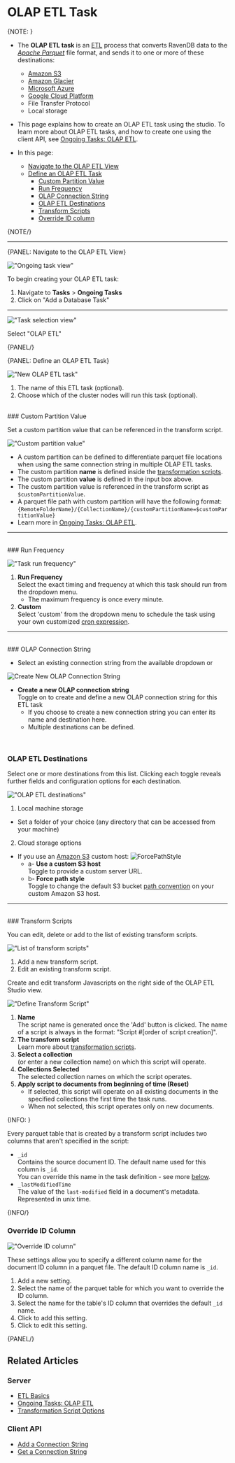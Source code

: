 ﻿# OLAP ETL Task

{NOTE: }

* The **OLAP ETL task** is an [ETL](../../../../server/ongoing-tasks/etl/basics) process that converts RavenDB data to the 
[_Apache Parquet_](https://parquet.apache.org/documentation/latest/) file format, and sends 
it to one or more of these destinations:  
  * [Amazon S3](https://aws.amazon.com/s3/)
  * [Amazon Glacier](https://aws.amazon.com/glacier/)
  * [Microsoft Azure](https://azure.microsoft.com/)
  * [Google Cloud Platform](https://cloud.google.com/)
  * File Transfer Protocol
  * Local storage

* This page explains how to create an OLAP ETL task using the studio. To 
learn more about OLAP ETL tasks, and how to create one using the client API, 
see [Ongoing Tasks: OLAP ETL](../../../../server/ongoing-tasks/etl/olap).

* In this page:  
  * [Navigate to the OLAP ETL View](../../../../studio/database/tasks/ongoing-tasks/olap-etl-task#navigate-to-the-olap-etl-view)
  * [Define an OLAP ETL Task](../../../../studio/database/tasks/ongoing-tasks/olap-etl-task#define-an-olap-etl-task)
      * [Custom Partition Value](../../../../studio/database/tasks/ongoing-tasks/olap-etl-task#custom-partition-value)
      * [Run Frequency](../../../../studio/database/tasks/ongoing-tasks/olap-etl-task#run-frequency)
      * [OLAP Connection String](../../../../studio/database/tasks/ongoing-tasks/olap-etl-task#olap-connection-string)
      * [OLAP ETL Destinations](../../../../studio/database/tasks/ongoing-tasks/olap-etl-task#olap-etl-destinations)
      * [Transform Scripts](../../../../studio/database/tasks/ongoing-tasks/olap-etl-task#transform-scripts)
      * [Override ID column](../../../../studio/database/tasks/ongoing-tasks/olap-etl-task#override-id-column)

{NOTE/}

---

{PANEL: Navigate to the OLAP ETL View}

!["Ongoing task view"](images/olap-etl-1.png "Ongoing task view")

To begin creating your OLAP ETL task:  

1. Navigate to **Tasks** > **Ongoing Tasks**  
2. Click on "Add a Database Task"  

---

!["Task selection view"](images/olap-etl-2.png "Task selection view")

Select "OLAP ETL"  

{PANEL/}

{PANEL: Define an OLAP ETL Task}

!["New OLAP ETL task"](images/olap-etl-5.png "New OLAP ETL task view")

1. The name of this ETL task (optional).  
2. Choose which of the cluster nodes will run this task (optional).  

<br/>
### Custom Partition Value

Set a custom partition value that can be referenced in the transform script.  

!["Custom partition value"](images/olap-etl-4.png "Custom partition value")

* A custom partition can be defined to differentiate parquet file locations when 
using the same connection string in multiple OLAP ETL tasks.  
* The custom partition **name** is defined inside the [transformation scripts](../../../../studio/database/tasks/ongoing-tasks/olap-etl-task#transform-scripts).  
* The custom partition **value** is defined in the input box above.  
* The custom partition value is referenced in the transform script as 
`$customPartitionValue`.  
* A parquet file path with custom partition will have the following format:  
    `{RemoteFolderName}/{CollectionName}/{customPartitionName=$customPartitionValue}`  
* Learn more in [Ongoing Tasks: OLAP ETL](../../../../server/ongoing-tasks/etl/olap#the-custom-partition-value).  

---

<br/>
### Run Frequency

!["Task run frequency"](images/olap-etl-3.png "Task run frequency")

1. **Run Frequency**  
   Select the exact timing and frequency at which this task should run from the dropdown menu.  
    * The maximum frequency is once every minute.  
2. **Custom**  
   Select 'custom' from the dropdown menu to schedule the task using your own customized 
[cron expression](https://docs.oracle.com/cd/E12058_01/doc/doc.1014/e12030/cron_expressions.htm).  

---

<br/>
### OLAP Connection String

* Select an existing connection string from the available dropdown or 

![Create New OLAP Connection String](images/olap-etl-6.png "Create New OLAP Connection String")

* **Create a new OLAP connection string**  
  Toggle on to create and define a new OLAP connection string for this ETL task  
  * If you choose to create a new connection string you can enter its name and destination here.  
  * Multiple destinations can be defined.  

<br/>

### OLAP ETL Destinations

Select one or more destinations from this list. Clicking each toggle reveals further 
fields and configuration options for each destination.  

!["OLAP ETL destinations"](images/olap-etl-7.png "OLAP ETL destinations")


 1. Local machine storage  
   - Set a folder of your choice (any directory that can be accessed from your machine)  
 2. Cloud storage options  
   * If you use an [Amazon S3](https://aws.amazon.com/s3/) custom host:
    ![ForcePathStyle](images/studio-force-path-style.png "ForcePathStyle")
     * a- **Use a custom S3 host**  
       Toggle to provide a custom server URL.  
     * b- **Force path style**  
       Toggle to change the default S3 bucket [path convention](https://aws.amazon.com/blogs/aws/amazon-s3-path-deprecation-plan-the-rest-of-the-story/) on your custom Amazon S3 host.  

---

<br/>
### Transform Scripts

You can edit, delete or add to the list of existing transform scripts.

!["List of transform scripts"](images/olap-etl-8.png "List of transform scripts")

1. Add a new transform script.  
2. Edit an existing transform script.  

Create and edit transform Javascripts on the right side of the OLAP ETL Studio view.

!["Define Transform Script"](images/olap-etl-9.png "Define Transform Script")



1. **Name**  
   The script name is generated once the 'Add' button is clicked. The name of a script 
   is always in the format: "Script #[order of script creation]".  
2. **The transform script**  
   Learn more about [transformation scripts](../../../../server/ongoing-tasks/etl/raven#transformation-script-options).  
3. **Select a collection**  
   (or enter a new collection name) on which this script will operate.  
4. **Collections Selected**  
   The selected collection names on which the script operates.  
5. **Apply script to documents from beginning of time (Reset)**  
   * If selected, this script will operate on all existing documents in the 
   specified collections the first time the task runs.  
   * When not selected, this script operates only on new documents.  



{INFO: }

Every parquet table that is created by a transform script includes two columns that 
aren't specified in the script:  

* `_id`  
  Contains the source document ID. The default name used for this column is `_id`.  
  You can override this name in the task definition - see more 
  [below](../../../../studio/database/tasks/ongoing-tasks/olap-etl-task#override-id-column).  
* `_lastModifiedTime`  
  The value of the `last-modified` field in a document's metadata. Represented in unix time.  

{INFO/}
<br/>
### Override ID Column

!["Override ID column"](images/olap-etl-10.png "Override ID column")

These settings allow you to specify a different column name for the document ID column 
in a parquet file. The default ID column name is `_id`.  


1. Add a new setting.  
2. Select the name of the parquet table for which you want to override the ID column.  
3. Select the name for the table's ID column that overrides the default `_id` name.  
4. Click to add this setting.  
5. Click to edit this setting.  


{PANEL/}

## Related Articles

### Server

- [ETL Basics](../../../../server/ongoing-tasks/etl/raven)  
- [Ongoing Tasks: OLAP ETL](../../../../server/ongoing-tasks/etl/olap)  
- [Transformation Script Options](../../../../server/ongoing-tasks/etl/raven#transformation-script-options)

### Client API

- [Add a Connection String](../../../../client-api/operations/maintenance/connection-strings/add-connection-string)  
- [Get a Connection String](../../../../client-api/operations/maintenance/connection-strings/get-connection-string)  
